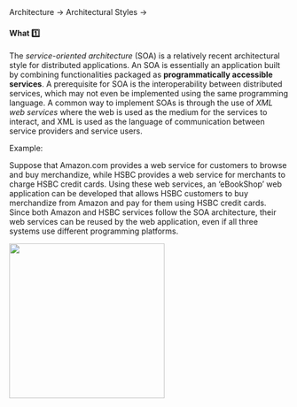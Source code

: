 <div id="path">Architecture &rarr; Architectural Styles &rarr;</div>

<div id="title">

#### What :one:

</div>

<div id="body">

The _service-oriented architecture_ (SOA) is a relatively recent architectural style for distributed applications. An SOA is essentially an application built by combining functionalities packaged as **programmatically accessible services**. A prerequisite for SOA is the interoperability between distributed services, which may not even be implemented using the same programming language. A common way to implement SOAs is through the use of _XML web services_ where the web is used as the medium for the services to interact, and XML is used as the language of communication between service providers and service users.

<tip-box>

Example:

Suppose that Amazon.com provides a web service for customers to browse and buy merchandize, while HSBC provides a web service for merchants to charge HSBC credit cards. Using these web services, an ‘eBookShop’ web application can be developed that allows HSBC customers to buy merchandize from Amazon and pay for them using HSBC credit cards. Since both Amazon and HSBC services follow the SOA architecture, their web services can be reused by the web application, even if all three systems use different programming platforms.

<img src="{{baseUrl}}/architecture/architecturalStyles/serviceOriented/what/images/amazonWebServices.png" height="280" />
<p/>

</tip-box>

</div>

<div id="extras">
</div>

</div>
